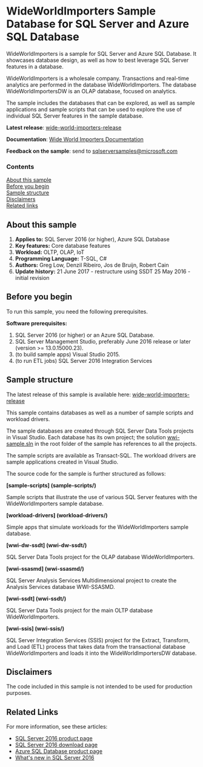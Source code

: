 # WideWorldImporters Sample Database for SQL Server and Azure SQL Database

WideWorldImporters is a sample for SQL Server and Azure SQL Database. It showcases database design, as well as how to best leverage SQL Server features in a database.

WideWorldImporters is a wholesale company. Transactions and real-time analytics are performed in the database WideWorldImporters. The database WideWorldImportersDW is an OLAP database, focused on analytics.

The sample includes the databases that can be explored, as well as sample applications and sample scripts that can be used to explore the use of individual SQL Server features in the sample database.

**Latest release**: [wide-world-importers-release](http://go.microsoft.com/fwlink/?LinkID=800630)

**Documentation**: [Wide World Importers Documentation](http://go.microsoft.com/fwlink/?LinkID=800631)

**Feedback on the sample**: send to [sqlserversamples@microsoft.com](mailto:sqlserversamples@microsoft.com)

### Contents

[About this sample](#about-this-sample)<br/>
[Before you begin](#before-you-begin)<br/>
[Sample structure](#run-this-sample)<br/>
[Disclaimers](#disclaimers)<br/>
[Related links](#related-links)<br/>


<a name=about-this-sample></a>

## About this sample

<!-- Delete the ones that don't apply -->
1. **Applies to:** SQL Server 2016 (or higher), Azure SQL Database
1. **Key features:** Core database features
1. **Workload:** OLTP, OLAP, IoT
1. **Programming Language:** T-SQL, C#
1. **Authors:** Greg Low, Denzil Ribeiro, Jos de Bruijn, Robert Cain
1. **Update history:**
	21 June 2017 - restructure using SSDT
	25 May 2016 - initial revision


<a name=before-you-begin></a>

## Before you begin

To run this sample, you need the following prerequisites.

**Software prerequisites:**

<!-- Examples -->
1. SQL Server 2016 (or higher) or an Azure SQL Database.
2. SQL Server Management Studio, preferably June 2016 release or later (version >= 13.0.15000.23).
3. (to build sample apps) Visual Studio 2015.
4. (to run ETL jobs) SQL Server 2016 Integration Services

<a name=run-this-sample></a>

## Sample structure

The latest release of this sample is available here: [wide-world-importers-release](http://go.microsoft.com/fwlink/?LinkID=800630)

This sample contains databases as well as a number of sample scripts and workload drivers.

The sample databases are created through SQL Server Data Tools projects in Visual Studio. Each database has its own project; the solution [wwi-sample.sln](wwi-sample.sln) in the root folder of the sample has references to all the projects.

The sample scripts are available as Transact-SQL. The workload drivers are sample applications created in Visual Studio.

The source code for the sample is further structured as follows:

__[sample-scripts] (sample-scripts/)__

Sample scripts that illustrate the use of various SQL Server features with the WideWorldImporters sample database.

__[workload-drivers] (workload-drivers/)__

Simple apps that simulate workloads for the WideWorldImporters sample database.

__[wwi-dw-ssdt] (wwi-dw-ssdt/)__

SQL Server Data Tools project for the OLAP database WideWorldImporters.

__[wwi-ssasmd] (wwi-ssasmd/)__

SQL Server Analysis Services Multidimensional project to create the Analysis Services database WWI-SSASMD.

__[wwi-ssdt] (wwi-ssdt/)__

SQL Server Data Tools project for the main OLTP database WideWorldImporters.

__[wwi-ssis] (wwi-ssis/)__

SQL Server Integration Services (SSIS) project for the Extract, Transform, and Load (ETL) process that takes data from the transactional database WideWorldImporters and loads it into the WideWorldImportersDW database.



<a name=disclaimers></a>

## Disclaimers
The code included in this sample is not intended to be used for production purposes.

<a name=related-links></a>

## Related Links
<!-- Links to more articles. Remember to delete "en-us" from the link path. -->
For more information, see these articles:
- [SQL Server 2016 product page](https://www.microsoft.com/server-cloud/products/sql-server-2016/)
- [SQL Server 2016 download page](https://www.microsoft.com/evalcenter/evaluate-sql-server-2016)
- [Azure SQL Database product page](https://azure.microsoft.com/services/sql-database/)
- [What's new in SQL Server 2016](https://msdn.microsoft.com/en-us/library/bb500435.aspx)
